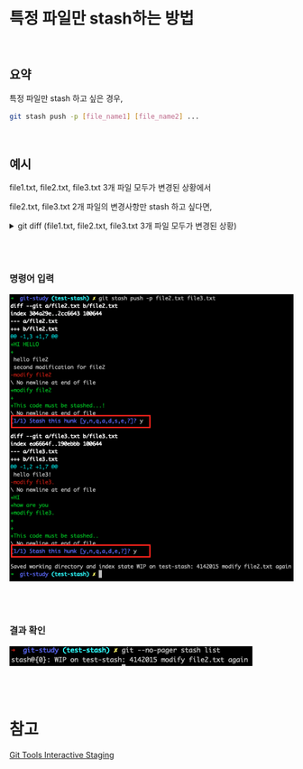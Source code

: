 # 특정 파일만 stash하는 방법

<br>

## 요약

특정 파일만 stash 하고 싶은 경우,

```bash
git stash push -p [file_name1] [file_name2] ...
```

<br>

## 예시

file1.txt, file2.txt, file3.txt 3개 파일 모두가 변경된 상황에서

file2.txt, file3.txt 2개 파일의 변경사항만 stash 하고 싶다면,

<details>

<summary>
git diff (file1.txt, file2.txt, file3.txt 3개 파일 모두가 변경된 상황)
</summary>

![git diff](../images/stash_file_by_file_image1.png)

</details>

<br><br>

### 명령어 입력

![git diff](../images/stash_file_by_file_image2.png)

<br><br>

### 결과 확인

![git diff](../images/stash_file_by_file_image3.png)

<br><br>

# 참고

[Git Tools Interactive Staging](https://git-scm.com/book/en/v2/Git-Tools-Interactive-Staging)

